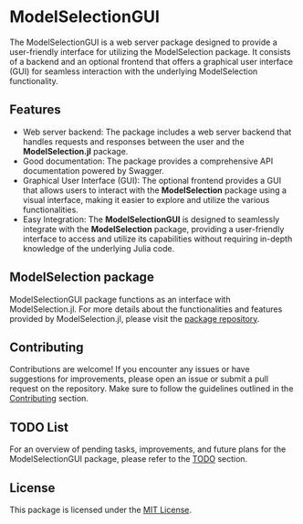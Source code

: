 # ModelSelectionGUI

The ModelSelectionGUI is a web server package designed to provide a user-friendly interface for utilizing the ModelSelection package. It consists of a backend and an optional frontend that offers a graphical user interface (GUI) for seamless interaction with the underlying ModelSelection functionality.

## Features

- Web server backend: The package includes a web server backend that handles requests and responses between the user and the **ModelSelection.jl** package.
- Good documentation: The package provides a comprehensive API documentation powered by Swagger.
- Graphical User Interface (GUI): The optional frontend provides a GUI that allows users to interact with the **ModelSelection** package using a visual interface, making it easier to explore and utilize the various functionalities.
- Easy Integration: The **ModelSelectionGUI** is designed to seamlessly integrate with the **ModelSelection** package, providing a user-friendly interface to access and utilize its capabilities without requiring in-depth knowledge of the underlying Julia code.

## ModelSelection package
ModelSelectionGUI package functions as an interface with ModelSelection.jl. For more details about the functionalities and features provided by ModelSelection.jl, please visit the [package repository](https://github.com/ParallelGSReg/ModelSelection.jl).

## Contributing

Contributions are welcome! If you encounter any issues or have suggestions for improvements, please open an issue or submit a pull request on the repository. Make sure to follow the guidelines outlined in the [Contributing](contributing.md) section.

## TODO List

For an overview of pending tasks, improvements, and future plans for the ModelSelectionGUI package, please refer to the [TODO](todo.md) section.

## License

This package is licensed under the [MIT License](license.md).
